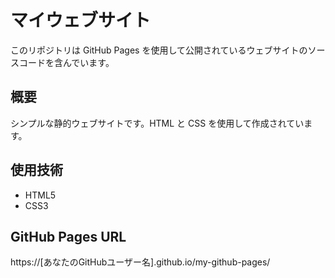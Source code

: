 # マイウェブサイト

このリポジトリは GitHub Pages を使用して公開されているウェブサイトのソースコードを含んでいます。

## 概要

シンプルな静的ウェブサイトです。HTML と CSS を使用して作成されています。

## 使用技術

- HTML5
- CSS3

## GitHub Pages URL

https://[あなたのGitHubユーザー名].github.io/my-github-pages/ 